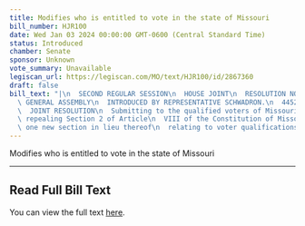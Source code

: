 ```yaml
---
title: Modifies who is entitled to vote in the state of Missouri
bill_number: HJR100
date: Wed Jan 03 2024 00:00:00 GMT-0600 (Central Standard Time)
status: Introduced
chamber: Senate
sponsor: Unknown
vote_summary: Unavailable
legiscan_url: https://legiscan.com/MO/text/HJR100/id/2867360
draft: false
bill_text: "|\n  SECOND REGULAR SESSION\n  HOUSE JOINT\n  RESOLUTION NO. 100\n  102ND\
  \ GENERAL ASSEMBLY\n  INTRODUCED BY REPRESENTATIVE SCHWADRON.\n  4452H.01I DANARADEMANMILLER,ChiefClerk\n\
  \  JOINT RESOLUTION\n  Submitting to the qualified voters of Missouri an amendment\
  \ repealing Section 2 of Article\n  VIII of the Constitution of Missouri, and adopting\
  \ one new section in lieu thereof\n  relating to voter qualifications."
---
```

Modifies who is entitled to vote in the state of Missouri

---

## Read Full Bill Text

You can view the full text [here](https://legiscan.com/MO/text/HJR100/id/2867360).
